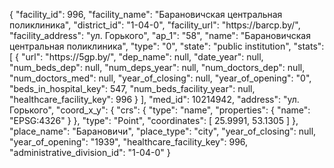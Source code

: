 {
    "facility_id": 996,
    "facility_name": "Барановичская центральная поликлиника",
    "district_id": "1-04-0",
    "facility_url": "https:\/\/barcp.by\/",
    "facility_address": "ул. Горького",
    "ap_1": "58",
    "name": "Барановичская центральная поликлиника",
    "type": "0",
    "state": "public institution",
    "stats": [
        {
            "url": "https:\/\/5gp.by\/",
            "dep_name": null,
            "date_year": null,
            "num_beds_dep": null,
            "num_deps_year": null,
            "num_doctors_dep": null,
            "num_doctors_med": null,
            "year_of_closing": null,
            "year_of_opening": "0",
            "beds_in_hospital_key": 547,
            "num_beds_facility_year": null,
            "healthcare_facility_key": 996
        }
    ],
    "med_id": 10214942,
    "address": "ул. Горького",
    "coord_x_y": {
        "crs": {
            "type": "name",
            "properties": {
                "name": "EPSG:4326"
            }
        },
        "type": "Point",
        "coordinates": [
            25.9991,
            53.1305
        ]
    },
    "place_name": "Барановичи",
    "place_type": "city",
    "year_of_closing": null,
    "year_of_opening": "1939",
    "healthcare_facility_key": 996,
    "administrative_division_id": "1-04-0"
}